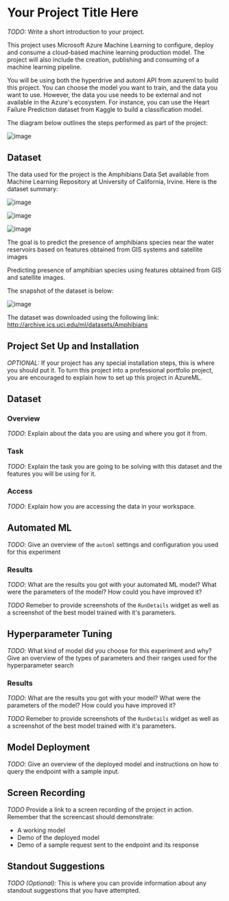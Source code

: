 # Your Project Title Here

*TODO:* Write a short introduction to your project.

This project uses Microsoft Azure Machine Learning to configure, deploy and consume a cloud-based machine learning production model. The project will also include the creation, publishing and consuming of a machine learning pipeline.

You will be using both the hyperdrive and automl API from azureml to build this project. You can choose the model you want to train, and the data you want to use. However, the data you use needs to be external and not available in the Azure's ecosystem. For instance, you can use the Heart Failure Prediction dataset from Kaggle to build a classification model.

The diagram below outlines the steps performed as part of the project:

![image](https://user-images.githubusercontent.com/60096624/116926776-b7731380-ac52-11eb-9b10-da932523248d.png)

## Dataset

The data used for the project is the Amphibians Data Set available from Machine Learning Repository at University of California, Irvine. Here is the dataset summary:

![image](https://user-images.githubusercontent.com/60096624/116929146-ec349a00-ac55-11eb-8835-1e43d942caa9.png)

![image](https://user-images.githubusercontent.com/60096624/116929433-54837b80-ac56-11eb-9ac6-11cfe56f2386.png)

![image](https://user-images.githubusercontent.com/60096624/116929286-1be3a200-ac56-11eb-804a-ccc3009b5836.png)

The goal is to predict the presence of amphibians species near the water reservoirs based on features obtained from GIS systems and satellite images

Predicting presence of amphibian species using features obtained from GIS and satellite images.

The snapshot of the dataset is below:

![image](https://user-images.githubusercontent.com/60096624/116927469-9d860080-ac53-11eb-8f11-8cafc0dfdb85.png)

The dataset was downloaded using the following link:  http://archive.ics.uci.edu/ml/datasets/Amphibians


## Project Set Up and Installation
*OPTIONAL:* If your project has any special installation steps, this is where you should put it. To turn this project into a professional portfolio project, you are encouraged to explain how to set up this project in AzureML.

## Dataset

### Overview
*TODO*: Explain about the data you are using and where you got it from.

### Task
*TODO*: Explain the task you are going to be solving with this dataset and the features you will be using for it.

### Access
*TODO*: Explain how you are accessing the data in your workspace.

## Automated ML
*TODO*: Give an overview of the `automl` settings and configuration you used for this experiment

### Results
*TODO*: What are the results you got with your automated ML model? What were the parameters of the model? How could you have improved it?

*TODO* Remeber to provide screenshots of the `RunDetails` widget as well as a screenshot of the best model trained with it's parameters.

## Hyperparameter Tuning
*TODO*: What kind of model did you choose for this experiment and why? Give an overview of the types of parameters and their ranges used for the hyperparameter search


### Results
*TODO*: What are the results you got with your model? What were the parameters of the model? How could you have improved it?

*TODO* Remeber to provide screenshots of the `RunDetails` widget as well as a screenshot of the best model trained with it's parameters.

## Model Deployment
*TODO*: Give an overview of the deployed model and instructions on how to query the endpoint with a sample input.

## Screen Recording
*TODO* Provide a link to a screen recording of the project in action. Remember that the screencast should demonstrate:
- A working model
- Demo of the deployed  model
- Demo of a sample request sent to the endpoint and its response

## Standout Suggestions
*TODO (Optional):* This is where you can provide information about any standout suggestions that you have attempted.
